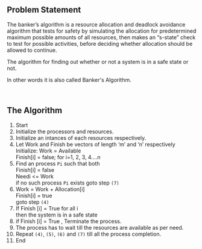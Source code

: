## Problem Statement
<p>The banker’s algorithm is a resource allocation and deadlock avoidance algorithm that tests for safety by simulating the allocation for predetermined maximum possible amounts of all resources, then makes an “s-state” check to test for possible activities, before deciding whether allocation should be allowed to continue.</p>

<p>The algorithm for finding out whether or not a system is in a safe state or not.</p>
<p>In other words it is also called Banker's Algorithm.</p>

<br>

## The Algorithm

1. Start
2. Initialize the processors and resources.
3. Initialize an intances of each resources respectively.
4. Let Work and Finish be vectors of length ‘m’ and ‘n’ respectively <br>
        Initialize: Work = Available <br>
        Finish[i] = false; for i=1, 2, 3, 4….n
5. Find an process `Pi` such that both <br>
        Finish[i] = false <br>
        Needi <= Work <br>
   if no such process `Pi` exists goto step `(7)`
6. Work = Work + Allocation[i] <br>
        Finish[i] = true <br>
        goto step `(4)`
7. If Finish [i] = True for all i <br>
        then the system is in a safe state 
8. if Finish [i] = True , Terminate the process.
8. The process has to wait till the resources are available as per need.
9. Repeat `(4)`, `(5)`, `(6)` and `(7)` till all the process completion.
8. End